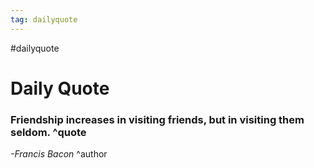 ```yaml
---
tag: dailyquote
---
```


#dailyquote

# Daily Quote

### Friendship increases in visiting friends, but in visiting them seldom. ^quote
*-Francis Bacon* ^author
